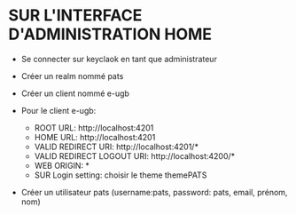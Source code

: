 
# SUR L'INTERFACE D'ADMINISTRATION HOME
- Se connecter sur keyclaok en tant que administrateur
- Créer un realm nommé pats
- Créer un client nommé e-ugb
- Pour le client e-ugb:
    - ROOT URL: http://localhost:4201
    - HOME URL: http://localhost:4201
    - VALID REDIRECT URI: http://localhost:4201/*
    - VALID REDIRECT LOGOUT URI: http://localhost:4200/*
    - WEB ORIGIN: *
    - SUR Login setting: choisir le theme themePATS

- Créer un utilisateur pats (username:pats, password: pats, email, prénom, nom)










